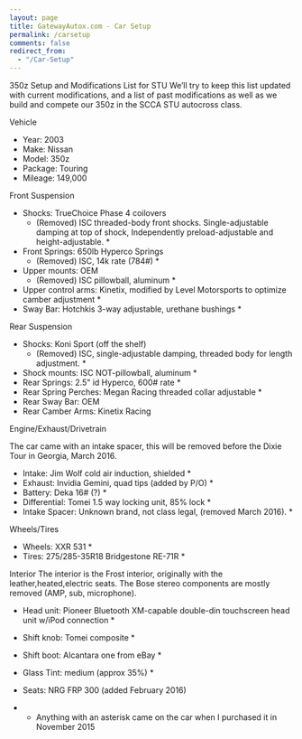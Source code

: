 ```yaml
---
layout: page
title: GatewayAutox.com - Car Setup
permalink: /carsetup
comments: false
redirect_from: 
  - "/Car-Setup"
---
```

350z Setup and Modifications List for STU
We’ll try to keep this list updated with current modifications, and a list of past modifications as well as we build and compete our 350z in the SCCA STU autocross class.

Vehicle
  - Year: 2003
  - Make: Nissan
  - Model: 350z
  - Package: Touring
  - Mileage: 149,000

Front Suspension
  - Shocks: TrueChoice Phase 4 coilovers 
    - (Removed) ISC threaded-body front shocks. Single-adjustable damping at top of shock, Independently preload-adjustable and height-adjustable. *
  - Front Springs: 650lb Hyperco Springs
    - (Removed) ISC, 14k rate (784#) *
  - Upper mounts: OEM
    - (Removed) ISC pillowball, aluminum *
  - Upper control arms: Kinetix, modified by Level Motorsports to optimize camber adjustment *
  - Sway Bar: Hotchkis 3-way adjustable, urethane bushings *

Rear Suspension
  - Shocks: Koni Sport (off the shelf)
    - (Removed) ISC, single-adjustable damping, threaded body for length adjustment. *
  - Shock mounts: ISC NOT-pillowball, aluminum *
  - Rear Springs: 2.5" id Hyperco, 600# rate *
  - Rear Spring Perches: Megan Racing threaded collar adjustable *
  - Rear Sway Bar: OEM
  - Rear Camber Arms: Kinetix Racing

Engine/Exhaust/Drivetrain

The car came with an intake spacer, this will be removed before the Dixie Tour in Georgia, March 2016.

  - Intake: Jim Wolf cold air induction, shielded *
  - Exhaust: Invidia Gemini, quad tips (added by P/O) *
  - Battery: Deka 16# (?) *
  - Differential: Tomei 1.5 way locking unit, 85% lock *
  - Intake Spacer: Unknown brand, not class legal, (removed March 2016). *

Wheels/Tires
  - Wheels: XXR 531 *
  - Tires: 275/285-35R18 Bridgestone RE-71R *

Interior
The interior is the Frost interior, originally with the leather,heated,electric seats. The Bose stereo components are mostly removed (AMP, sub, microphone).

  - Head unit: Pioneer Bluetooth XM-capable double-din touchscreen head unit w/iPod connection *
  - Shift knob: Tomei composite *
  - Shift boot: Alcantara one from eBay *
  - Glass Tint: medium (approx 35%) *
  - Seats: NRG FRP 300 (added February 2016)
 
  - * Anything with an asterisk came on the car when I purchased it in November 2015